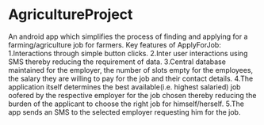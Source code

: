 AgricultureProject
==================

An android app which simplifies the process of finding and applying for a farming/agriculture job for farmers.
Key features of ApplyForJob:
1.Interactions through simple button clicks.
2.Inter user interactions using SMS thereby reducing the requirement of data.
3.Central database maintained for the employer, the number of slots empty for the employees, the salary they are willing to pay for the job and their contact details.
4.The application itself determines the best available(i.e. highest salaried) job oofered by the respective employer for the job chosen thereby reducing the burden of the applicant to choose the right job for himself/herself.
5.The app sends an SMS to the selected employer requesting him for the job.
